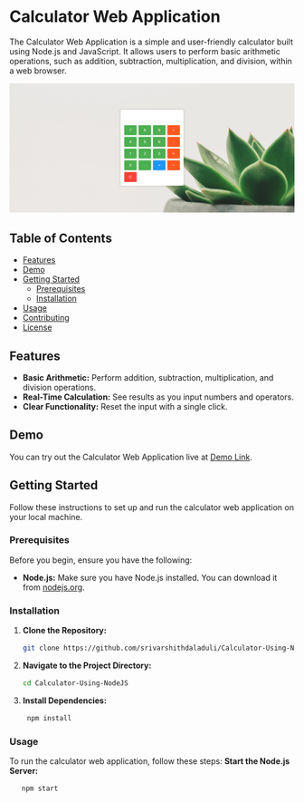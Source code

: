 # Calculator Web Application

The Calculator Web Application is a simple and user-friendly calculator built using Node.js and JavaScript. It allows users to perform basic arithmetic operations, such as addition, subtraction, multiplication, and division, within a web browser.

![Calculator Screenshot](screenshot.png)

## Table of Contents

- [Features](#features)
- [Demo](#demo)
- [Getting Started](#getting-started)
  - [Prerequisites](#prerequisites)
  - [Installation](#installation)
- [Usage](#usage)
- [Contributing](#contributing)
- [License](#license)

## Features

- **Basic Arithmetic:** Perform addition, subtraction, multiplication, and division operations.
- **Real-Time Calculation:** See results as you input numbers and operators.
- **Clear Functionality:** Reset the input with a single click.

## Demo

You can try out the Calculator Web Application live at [Demo Link](https://calculator-using-node-js-nn8o.vercel.app/).

## Getting Started

Follow these instructions to set up and run the calculator web application on your local machine.

### Prerequisites

Before you begin, ensure you have the following:

- **Node.js:** Make sure you have Node.js installed. You can download it from [nodejs.org](https://nodejs.org/).

### Installation

1. **Clone the Repository:**

   ```bash
   git clone https://github.com/srivarshithdaladuli/Calculator-Using-NodeJS.git
2. **Navigate to the Project Directory:**

    ```bash
    cd Calculator-Using-NodeJS
3.  **Install Dependencies:**
  
    ```bash
     npm install
    
### Usage
To run the calculator web application, follow these steps:
  **Start the Node.js Server:**

   ```bash
      npm start
